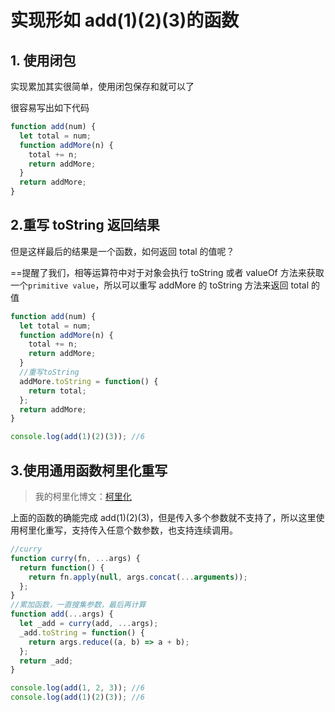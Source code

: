# 实现形如 add(1)(2)(3)的函数

## 1. 使用闭包

实现累加其实很简单，使用闭包保存和就可以了

很容易写出如下代码

```js
function add(num) {
  let total = num;
  function addMore(n) {
    total += n;
    return addMore;
  }
  return addMore;
}
```

## 2.重写 toString 返回结果

但是这样最后的结果是一个函数，如何返回 total 的值呢？

==提醒了我们，相等运算符中对于对象会执行 toString 或者 valueOf 方法来获取一个`primitive value`，所以可以重写 addMore 的 toString 方法来返回 total 的值

```js
function add(num) {
  let total = num;
  function addMore(n) {
    total += n;
    return addMore;
  }
  //重写toString
  addMore.toString = function() {
    return total;
  };
  return addMore;
}

console.log(add(1)(2)(3)); //6
```

## 3.使用通用函数柯里化重写

> 我的柯里化博文：[柯里化](https://chrisluckcomes.github.io/realBlog/JavaScript/%E5%87%BD%E6%95%B0%E6%9F%AF%E9%87%8C%E5%8C%96.html)

上面的函数的确能完成 add(1)(2)(3)，但是传入多个参数就不支持了，所以这里使用柯里化重写，支持传入任意个数参数，也支持连续调用。

```js
//curry
function curry(fn, ...args) {
  return function() {
    return fn.apply(null, args.concat(...arguments));
  };
}
//累加函数，一直搜集参数，最后再计算
function add(...args) {
  let _add = curry(add, ...args);
  _add.toString = function() {
    return args.reduce((a, b) => a + b);
  };
  return _add;
}

console.log(add(1, 2, 3)); //6
console.log(add(1)(2)(3)); //6
```
